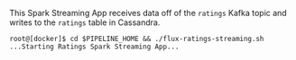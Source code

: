 This Spark Streaming App receives data off of the `ratings` Kafka topic and writes to the `ratings` table in Cassandra. 
```
root@[docker]$ cd $PIPELINE_HOME && ./flux-ratings-streaming.sh
...Starting Ratings Spark Streaming App...
```